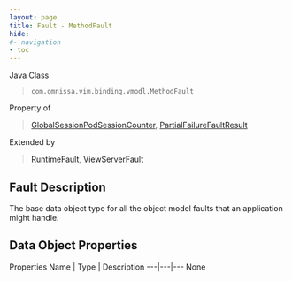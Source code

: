 ```yaml
---
layout: page
title: Fault - MethodFault
hide:
#- navigation
- toc
---
```








Java Class
> `com.omnissa.vim.binding.vmodl.MethodFault`

Property of
> [GlobalSessionPodSessionCounter](vdi.users.GlobalSessionQueryService.PodSessionCounter.md#field_detail), [PartialFailureFaultResult](vdi.fault.PartialFailureFault.PartialFailureFaultResult.md#field_detail)

Extended by
> [RuntimeFault](vmodl.RuntimeFault.md), [ViewServerFault](vdi.fault.ViewServerFault.md)


## Fault Description

The base data object type for all the object model faults that an application might handle.

## Data Object Properties
Properties
Name |  Type |  Description
---|---|---
None


 
